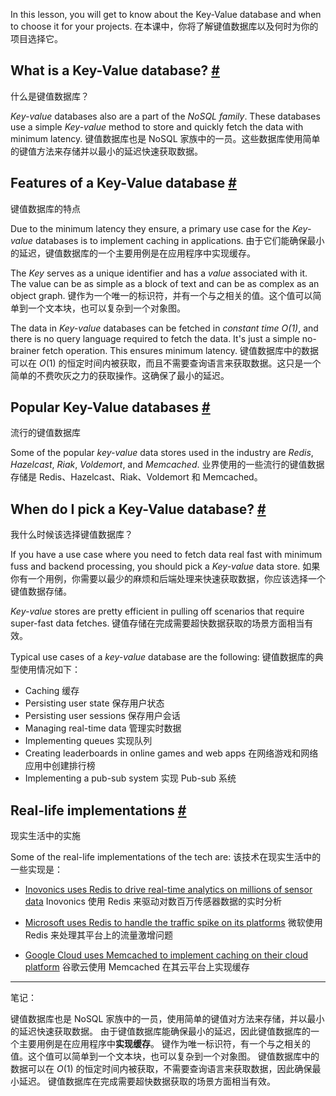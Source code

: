 In this lesson, you will get to know about the Key-Value database and when to choose it for your projects.
在本课中，你将了解键值数据库以及何时为你的项目选择它。

## What is a Key-Value database? [#](https://www.educative.io/courses/web-application-software-architecture-101/m2gRgwr8omG#What-is-a-Key-Value-database?)
什么是键值数据库？

_Key-value_ databases also are a part of the _NoSQL family_. These databases use a simple _Key-value_ method to store and quickly fetch the data with minimum latency.
键值数据库也是 NoSQL 家族中的一员。这些数据库使用简单的键值方法来存储并以最小的延迟快速获取数据。

## Features of a Key-Value database [#](https://www.educative.io/courses/web-application-software-architecture-101/m2gRgwr8omG#Features-of-a-Key-Value-database)
键值数据库的特点

Due to the minimum latency they ensure, a primary use case for the _Key-value_ databases is to implement caching in applications.
由于它们能确保最小的延迟，键值数据库的一个主要用例是在应用程序中实现缓存。

The _Key_ serves as a unique identifier and has a _value_ associated with it. The value can be as simple as a block of text and can be as complex as an object graph.
键作为一个唯一的标识符，并有一个与之相关的值。这个值可以简单到一个文本块，也可以复杂到一个对象图。

The data in _Key-value_ databases can be fetched in _constant time $O(1)$_, and there is no query language required to fetch the data. It's just a simple no-brainer fetch operation. This ensures minimum latency.
键值数据库中的数据可以在 $O(1)$ 的恒定时间内被获取，而且不需要查询语言来获取数据。这只是一个简单的不费吹灰之力的获取操作。这确保了最小的延迟。

## Popular Key-Value databases [#](https://www.educative.io/courses/web-application-software-architecture-101/m2gRgwr8omG#Popular-Key-Value-databases)
流行的键值数据库

Some of the popular _key-value_ data stores used in the industry are _Redis_, _Hazelcast_, _Riak_, _Voldemort_, and _Memcached_.
业界使用的一些流行的键值数据存储是 Redis、Hazelcast、Riak、Voldemort 和 Memcached。

## When do I pick a Key-Value database? [#](https://www.educative.io/courses/web-application-software-architecture-101/m2gRgwr8omG#When-do-I-pick-a-Key-Value-database?)
我什么时候该选择键值数据库？

If you have a use case where you need to fetch data real fast with minimum fuss and backend processing, you should pick a _Key-value_ data store.
如果你有一个用例，你需要以最少的麻烦和后端处理来快速获取数据，你应该选择一个键值数据存储。

_Key-value_ stores are pretty efficient in pulling off scenarios that require super-fast data fetches.
键值存储在完成需要超快数据获取的场景方面相当有效。

Typical use cases of a _key-value_ database are the following:
键值数据库的典型使用情况如下：

- Caching
缓存
- Persisting user state
保存用户状态
- Persisting user sessions
保存用户会话
- Managing real-time data
管理实时数据
- Implementing queues
实现队列
- Creating leaderboards in online games and web apps
在网络游戏和网络应用中创建排行榜
- Implementing a pub-sub system
实现 Pub-sub 系统

## Real-life implementations [#](https://www.educative.io/courses/web-application-software-architecture-101/m2gRgwr8omG#Real-life-implementations)
现实生活中的实施

Some of the real-life implementations of the tech are: 
该技术在现实生活中的一些实现是：

- [Inovonics uses Redis to drive real-time analytics on millions of sensor data](https://redislabs.com/customers/inovonics/)
Inovonics 使用 Redis 来驱动对数百万传感器数据的实时分析

- [Microsoft uses Redis to handle the traffic spike on its platforms](https://redislabs.com/docs/microsoft-relies-redis-labs/)
微软使用 Redis 来处理其平台上的流量激增问题

- [Google Cloud uses Memcached to implement caching on their cloud platform](https://cloud.google.com/appengine/docs/standard/python/memcache/)
谷歌云使用 Memcached 在其云平台上实现缓存

---

笔记：

键值数据库也是 NoSQL 家族中的一员，使用简单的键值对方法来存储，并以最小的延迟快速获取数据。
由于键值数据库能确保最小的延迟，因此键值数据库的一个主要用例是在应用程序中**实现缓存**。
键作为唯一标识符，有一个与之相关的值。这个值可以简单到一个文本块，也可以复杂到一个对象图。
键值数据库中的数据可以在 $O(1)$ 的恒定时间内被获取，不需要查询语言来获取数据，因此确保最小延迟。
键值数据库在完成需要超快数据获取的场景方面相当有效。
